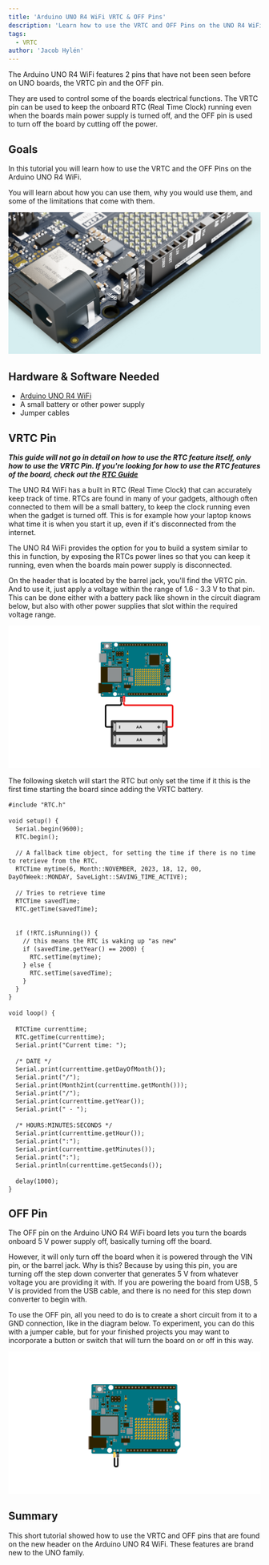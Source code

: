 ```yaml
---
title: 'Arduino UNO R4 WiFi VRTC & OFF Pins'
description: 'Learn how to use the VRTC and OFF Pins on the UNO R4 WiFi.'
tags:
  - VRTC
author: 'Jacob Hylén'
---
```


The Arduino UNO R4 WiFi features 2 pins that have not been seen before on UNO boards, the VRTC pin and the OFF pin. 

They are used to control some of the boards electrical functions. The VRTC pin can be used to keep the onboard RTC (Real Time Clock) running even when the boards main power supply is turned off, and the OFF pin is used to turn off the board by cutting off the power.


## Goals

In this tutorial you will learn how to use the VRTC and the OFF Pins on the Arduino UNO R4 WiFi.

You will learn about how you can use them, why you would use them, and some of the limitations that come with them.

![VRTC and OFF Pin header](./assets/headers.png)

## Hardware & Software Needed

- [Arduino UNO R4 WiFi](https://store.arduino.cc/uno-r4-wifi)
- A small battery or other power supply
- Jumper cables

## VRTC Pin

***This guide will not go in detail on how to use the RTC feature itself, only how to use the VRTC Pin. If you're looking for how to use the RTC features of the board, check out the [RTC Guide](/tutorials/uno-r4-wifi/rtc)***

The UNO R4 WiFi has a built in RTC (Real Time Clock) that can accurately keep track of time. RTCs are found in many of your gadgets, although often connected to them will be a small battery, to keep the clock running even when the gadget is turned off. This is for example how your laptop knows what time it is when you start it up, even if it's disconnected from the internet.

The UNO R4 WiFi provides the option for you to build a system similar to this in function, by exposing the RTCs power lines so that you can keep it running, even when the boards main power supply is disconnected. 

On the header that is located by the barrel jack, you'll find the VRTC pin. And to use it, just apply a voltage within the range of 1.6 - 3.3 V to that pin. This can be done either with a battery pack like shown in the circuit diagram below, but also with other power supplies that slot within the required voltage range.

![Battery Pack Powering the UNO R4 WiFi RTC](./assets/Circuit.png)

The following sketch will start the RTC but only set the time if it this is the first time starting the board since adding the VRTC battery.

```arduino
#include "RTC.h"

void setup() {
  Serial.begin(9600);
  RTC.begin();

  // A fallback time object, for setting the time if there is no time to retrieve from the RTC.
  RTCTime mytime(6, Month::NOVEMBER, 2023, 18, 12, 00, DayOfWeek::MONDAY, SaveLight::SAVING_TIME_ACTIVE);

  // Tries to retrieve time 
  RTCTime savedTime;
  RTC.getTime(savedTime);

  
  if (!RTC.isRunning()) {
    // this means the RTC is waking up "as new"
    if (savedTime.getYear() == 2000) {
      RTC.setTime(mytime);
    } else {
      RTC.setTime(savedTime);
    }
  }
}

void loop() {

  RTCTime currenttime;
  RTC.getTime(currenttime);
  Serial.print("Current time: ");

  /* DATE */
  Serial.print(currenttime.getDayOfMonth());
  Serial.print("/");
  Serial.print(Month2int(currenttime.getMonth()));
  Serial.print("/");
  Serial.print(currenttime.getYear());
  Serial.print(" - ");

  /* HOURS:MINUTES:SECONDS */
  Serial.print(currenttime.getHour());
  Serial.print(":");
  Serial.print(currenttime.getMinutes());
  Serial.print(":");
  Serial.println(currenttime.getSeconds());

  delay(1000);
}

```

## OFF Pin
The OFF pin on the Arduino UNO R4 WiFi board lets you turn the boards onboard 5 V power supply off, basically turning off the board.

However, it will only turn off the board when it is powered through the VIN pin, or the barrel jack. Why is this? Because by using this pin, you are turning off the step down converter that generates 5 V from whatever voltage you are providing it with. If you are powering the board from USB, 5 V is provided from the USB cable, and there is no need for this step down converter to begin with. 

To use the OFF pin, all you need to do is to create a short circuit from it to a GND connection, like in the diagram below. To experiment, you can do this with a jumper cable, but for your finished projects you may want to incorporate a button or switch that will turn the board on or off in this way.

![OFF Pin Shorted to GND](./assets/OFF.png)

## Summary

This short tutorial showed how to use the VRTC and OFF pins that are found on the new header on the Arduino UNO R4 WiFi. These features are brand new to the UNO family.